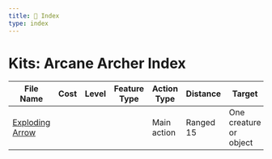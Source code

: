 ```yaml
---
title: 📑 Index
type: index
---
```


# Kits: Arcane Archer Index

| File Name                               | Cost | Level | Feature Type | Action Type | Distance  | Target                 |
| --------------------------------------- | ---- | ----- | ------------ | ----------- | --------- | ---------------------- |
| [Exploding Arrow](../Exploding%20Arrow) |      |       |              | Main action | Ranged 15 | One creature or object |
